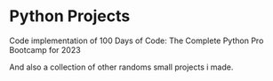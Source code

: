 # Python Projects

Code implementation of 100 Days of Code: The Complete Python Pro Bootcamp for 2023

And also a collection of other randoms small projects i made.
